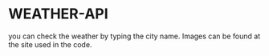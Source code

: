 # WEATHER-API
you can check the weather by typing the city name. Images can be found at the site used in the code.
